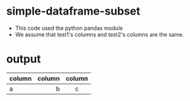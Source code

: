 # simple-dataframe-subset
- This code used the python pandas module
- We assume that test1's columns and test2's columns are the same.

# output
| column | column | column | 
|:-------|-------:|:------:|
|   a    |   b    |   c    |
